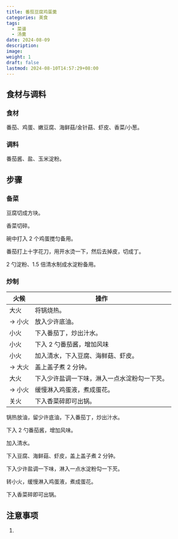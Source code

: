 ```yaml
---
title: 番茄豆腐鸡蛋羹
categories: 美食
tags:
  - 菜谱
  - 汤羹
date: 2024-08-09
description: 
image: 
weight: 1
draft: false
lastmod: 2024-08-10T14:57:29+08:00
---
```

## 食材与调料

### 食材

番茄、鸡蛋、嫩豆腐、海鲜菇/金针菇、虾皮、香菜/小葱。

### 调料

番茄酱、盐、玉米淀粉。

## 步骤

### 备菜

豆腐切成方块。

香菜切碎。

碗中打入 2 个鸡蛋搅匀备用。

番茄打上十字花刀，用开水烫一下，然后去掉皮，切成丁。

2 勺淀粉、1.5 倍清水制成水淀粉备用。

### 炒制

| 火候    | 操作                     |
| ----- | ---------------------- |
| 大火    | 将锅烧热。                  |
| -> 小火 | 放入少许底油。                |
| 小火    | 下入番茄丁，炒出汁水。            |
| 小火    | 下入 2 勺番茄酱，增加风味         |
| 小火    | 加入清水，下入豆腐、海鲜菇、虾皮。      |
| -> 大火 | 盖上盖子煮 2 分钟。            |
| 大火    | 下入少许盐调一下味，淋入一点水淀粉勾一下芡。 |
| -> 小火 | 缓慢淋入鸡蛋液，煮成蛋花。          |
| 关火    | 下入香菜碎即可出锅。             |


锅热放油，留少许底油，下入番茄丁，炒出汁水。

下入 2 勺番茄酱，增加风味。

加入清水。

下入豆腐、海鲜菇、虾皮，盖上盖子煮 2 分钟。

下入少许盐调一下味，淋入一点水淀粉勾一下芡。

转小火，缓慢淋入鸡蛋液，煮成蛋花。

下入香菜碎即可出锅。

## 注意事项

1. 


